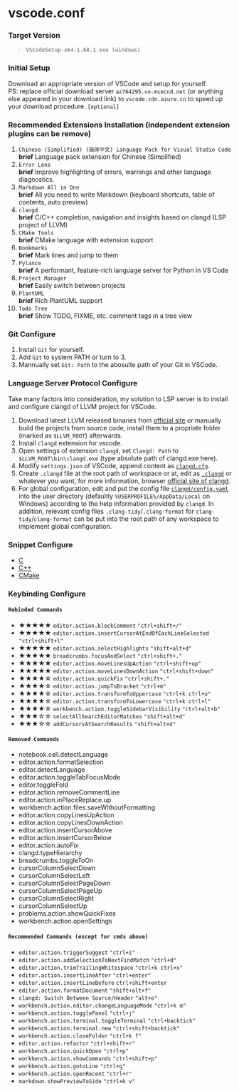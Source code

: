 # vscode.conf

### Target Version
> `VSCodeSetup-x64-1.68.1.exe (windows)` <br>

### Initial Setup
Download an appropriate version of VSCode and setup for yourself. <br>
PS: replace official download server `az764295.vo.msecnd.net` (or anything else appeared in your download link) to `vscode.cdn.azure.cn` to speed up your download procedure. `[optional]`

### Recommended Extensions Installation (independent extension plugins can be remove)
1. `Chinese (Simplified) (简体中文) Language Pack for Visual Studio Code` <br>
    **brief** Language pack extension for Chinese (Simplified)
2. `Error Lens` <br>
    **brief** Improve highlighting of errors, warnings and other language diagnostics.
3. `Markdown All in One` <br>
    **brief** All you need to write Markdown (keyboard shortcuts, table of contents, auto preview)
4. `clangd` <br>
    **brief** C/C++ completion, navigation and insights based on clangd (LSP project of LLVM)
5. `CMake Tools` <br>
    **brief** CMake language with extension support
6. `Bookmarks` <br>
    **brief** Mark lines and jump to them
7. `Pylance` <br>
    **brief** A performant, feature-rich language server for Python in VS Code
8. `Project Manager` <br>
    **brief** Easily switch between projects
9. `PlantUML` <br>
    **brief** Rich PlantUML support
10. `Todo Tree` <br>
    **brief** Show TODO, FIXME, etc. comment tags in a tree view

### Git Configure
1. Install `Git` for yourself.
2. Add `Git` to system PATH or turn to 3.
3. Mannually set `Git: Path` to the abosulte path of your Git in VSCode.

### Language Server Protocol Configure
Take many factors into consideration, my solution to LSP server is to install and configure clangd of LLVM project for VSCode.

1. Download latest LLVM released binaries from [official site](https://releases.llvm.org/) or manually build the projects from source code, install them to a propriate folder (marked as `$LLVM_ROOT`) afterwards.
2. Install `clangd` extension for vscode.
3. Open settings of extension `clangd`, set `Clangd: Path` to `$LLVM_ROOT\bin\clangd.exe` (type absolute path of clangd.exe here).
4. Modify `settings.json` of VSCode, append content as [`clangd.cfg`](./config/clangd/clangd.cfg).
5. Create `.clangd` file at the root path of workspace or at, edit as [`.clangd`](./config/clangd/.clangd) or whatever you want, for more information, browser [official site of clangd](https://clangd.llvm.org).
6. For global configuration, edit and put the config file [`clangd/config.yaml`](./config/clangd/config.yaml) into the user directory (defaultly `%USERPROFILE%/AppData/Local` on Windows) according to the help information provided by `clangd`. In addition, relevant config files `.clang-tidy`/`.clang-format` for `clang-tidy`/`clang-format` can be put into the root path of any workspace to implement global configuration.

### Snippet Configure
- [C](./config/snippet/c.json)
- [C++](./config/snippet/cpp.json)
- [CMake](./config/snippet/cmake.json)

### Keybinding Configure
#### `Rebinded Commands`
- ★★★★★ `editor.action.blockComment` `"ctrl+shift+/"`
- ★★★★★ `editor.action.insertCursorAtEndOfEachLineSelected` `"ctrl+shift+l"`
- ★★★★★ `editor.action.selectHighlights` `"shift+alt+d"`
- ★★★★★ `breadcrumbs.focusAndSelect` `"ctrl+shift+."`
- ★★★★★ `editor.action.moveLinesUpAction` `"ctrl+shift+up"`
- ★★★★★ `editor.action.moveLinesDownAction` `"ctrl+shift+down"`
- ★★★★☆ `editor.action.quickFix` `"ctrl+shift+."`
- ★★★★☆ `editor.action.jumpToBracket` `"ctrl+m"`
- ★★★★☆ `editor.action.transformToUppercase` `"ctrl+k ctrl+u"`
- ★★★★☆ `editor.action.transformToLowercase` `"ctrl+k ctrl+l"`
- ★★★★☆ `workbench.action.toggleSidebarVisibility` `"ctrl+alt+b"`
- ★★★☆☆ `selectAllSearchEditorMatches` `"shift+alt+d"`
- ★★★☆☆ `addCursorsAtSearchResults` `"shift+alt+d"`
#### `Removed Commands`
- notebook.cell.detectLanguage
- editor.action.formatSelection
- editor.detectLanguage
- editor.action.toggleTabFocusMode
- editor.toggleFold
- editor.action.removeCommentLine
- editor.action.inPlaceReplace.up
- workbench.action.files.saveWithoutFormatting
- editor.action.copyLinesUpAction
- editor.action.copyLinesDownAction
- editor.action.insertCursorAbove
- editor.action.insertCursorBelow
- editor.action.autoFix
- clangd.typeHierarchy
- breadcrumbs.toggleToOn
- cursorColumnSelectDown
- cursorColumnSelectLeft
- cursorColumnSelectPageDown
- cursorColumnSelectPageUp
- cursorColumnSelectRight
- cursorColumnSelectUp
- problems.action.showQuickFixes
- workbench.action.openSettings
#### `Recommended Commands (except for cmds above)`
- `editor.action.triggerSuggest` `"ctrl+i"`
- `editor.action.addSelectionToNextFindMatch` `"ctrl+d"`
- `editor.action.trimTrailingWhitespace` `"ctrl+k ctrl+x"`
- `editor.action.insertLineAfter` `"ctrl+enter"`
- `editor.action.insertLineBefore` `ctrl+shift+enter`
- `editor.action.formatDocument` `"shift+alt+f"`
- `clangd: Switch Between Source/Header` `"alt+o"`
- `workbench.action.editor.changeLanguageMode` `"ctrl+k m"`
- `workbench.action.togglePanel` `"ctrl+j"`
- `workbench.action.terminal.toggleTerminal` `"ctrl+backtick"`
- `workbench.action.terminal.new` `"ctrl+shift+backtick"`
- `workbench.action.closeFolder` `"ctrl+k f"`
- `editor.action.refactor` `"ctrl+shift+r"`
- `workbench.action.quickOpen` `"ctrl+p"`
- `workbench.action.showCommands` `"ctrl+shift+p"`
- `workbench.action.gotoLine` `"ctrl+g"`
- `workbench.action.openRecent` `"ctrl+r"`
- `markdown.showPreviewToSide` `"ctrl+k v"`
